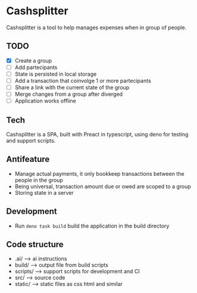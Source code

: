 # Cashsplitter 

Cashsplitter is a tool to help manages expenses when in group of people. 

## TODO

* [x] Create a group
* [ ] Add partecipants
* [ ] State is persisted in local storage
* [ ] Add a transaction that coinvolge 1 or more partecipants
* [ ] Share a link with the current state of the group
* [ ] Merge changes from a group after diverged
* [ ] Application works offline

## Tech

Cashsplitter is a SPA, built with Preact in typescript, using deno for testing and support scripts.

## Antifeature

* Manage actual payments, it only bookkeep transactions between the people in the group
* Being universal, transaction amount due or owed are scoped to a group
* Storing state in a server

## Development

* Run `deno task build` build the application in the build directory

## Code structure

* .ai/ --> ai instructions
* build/ --> output file from build scripts
* scripts/ --> support scripts for development and CI
* src/ --> source code
* static/ --> static files as css html and similar